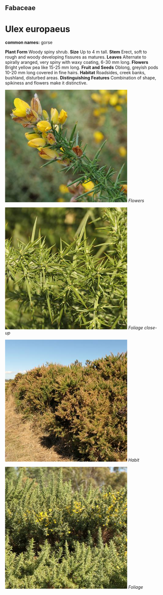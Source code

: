 ## Fabaceae
# Ulex europaeus
**common names:** gorse

**Plant Form** Woody spiny shrub. **Size** Up to 4 m tall. **Stem** Erect, soft to rough and woody developing fissures as matures. **Leaves** Alternate to spirally aranged, very spiny with waxy coating, 6-30 mm long. **Flowers** Bright yellow pea like 15-25 mm long. **Fruit and Seeds** Oblong, greyish pods 10-20 mm long covered in fine hairs. **Habitat** Roadsides, creek banks, bushland, disturbed areas. **Distinguishing Features** Combination of shape, spikiness and flowers make it distinctive.


![Flowers](13830_Gorse_1_Muyt.jpg)
 *Flowers* 

![Foliage close-up](81535_P1044533.jpg)
 *Foliage close-up* 

![Habit](81521_P1044377.jpg)
 *Habit* 

![Foliage](81520_P1044376.jpg)
 *Foliage* 

